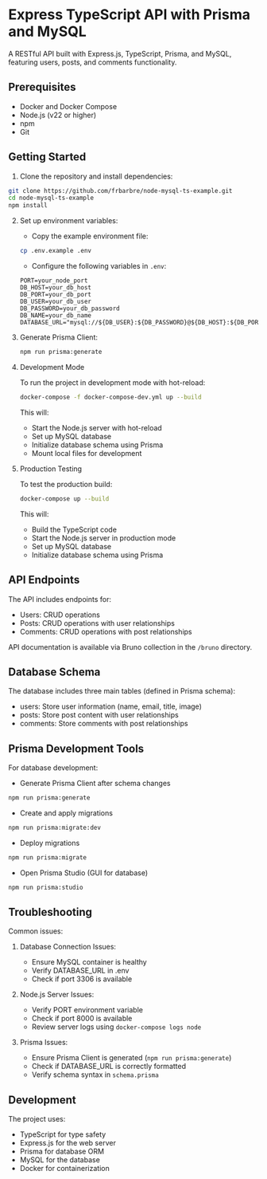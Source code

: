 # Express TypeScript API with Prisma and MySQL

A RESTful API built with Express.js, TypeScript, Prisma, and MySQL, featuring users, posts, and comments functionality.

## Prerequisites

- Docker and Docker Compose
- Node.js (v22 or higher)
- npm
- Git

## Getting Started

1. Clone the repository and install dependencies:

```bash
git clone https://github.com/frbarbre/node-mysql-ts-example.git
cd node-mysql-ts-example
npm install
```

2. Set up environment variables:

   - Copy the example environment file:

   ```bash
   cp .env.example .env
   ```

   - Configure the following variables in `.env`:

   ```
   PORT=your_node_port
   DB_HOST=your_db_host
   DB_PORT=your_db_port
   DB_USER=your_db_user
   DB_PASSWORD=your_db_password
   DB_NAME=your_db_name
   DATABASE_URL="mysql://${DB_USER}:${DB_PASSWORD}@${DB_HOST}:${DB_PORT}/${DB_NAME}"
   ```

3. Generate Prisma Client:

   ```bash
   npm run prisma:generate
   ```

4. Development Mode

   To run the project in development mode with hot-reload:

   ```bash
   docker-compose -f docker-compose-dev.yml up --build
   ```

   This will:

   - Start the Node.js server with hot-reload
   - Set up MySQL database
   - Initialize database schema using Prisma
   - Mount local files for development

5. Production Testing

   To test the production build:

   ```bash
   docker-compose up --build
   ```

   This will:

   - Build the TypeScript code
   - Start the Node.js server in production mode
   - Set up MySQL database
   - Initialize database schema using Prisma

## API Endpoints

The API includes endpoints for:

- Users: CRUD operations
- Posts: CRUD operations with user relationships
- Comments: CRUD operations with post relationships

API documentation is available via Bruno collection in the `/bruno` directory.

## Database Schema

The database includes three main tables (defined in Prisma schema):

- users: Store user information (name, email, title, image)
- posts: Store post content with user relationships
- comments: Store comments with post relationships

## Prisma Development Tools

For database development:

- Generate Prisma Client after schema changes

```bash
npm run prisma:generate
```

- Create and apply migrations

```bash
npm run prisma:migrate:dev
```

- Deploy migrations

```bash
npm run prisma:migrate
```

- Open Prisma Studio (GUI for database)

```bash
npm run prisma:studio
```

## Troubleshooting

Common issues:

1. Database Connection Issues:

   - Ensure MySQL container is healthy
   - Verify DATABASE_URL in .env
   - Check if port 3306 is available

2. Node.js Server Issues:

   - Verify PORT environment variable
   - Check if port 8000 is available
   - Review server logs using `docker-compose logs node`

3. Prisma Issues:
   - Ensure Prisma Client is generated (`npm run prisma:generate`)
   - Check if DATABASE_URL is correctly formatted
   - Verify schema syntax in `schema.prisma`

## Development

The project uses:

- TypeScript for type safety
- Express.js for the web server
- Prisma for database ORM
- MySQL for the database
- Docker for containerization

```

```
